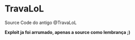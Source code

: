 # TravaLoL
Source Code do antigo @TravaLoL


**Exploit ja foi arrumado, apenas a source como lembrança ;)**
